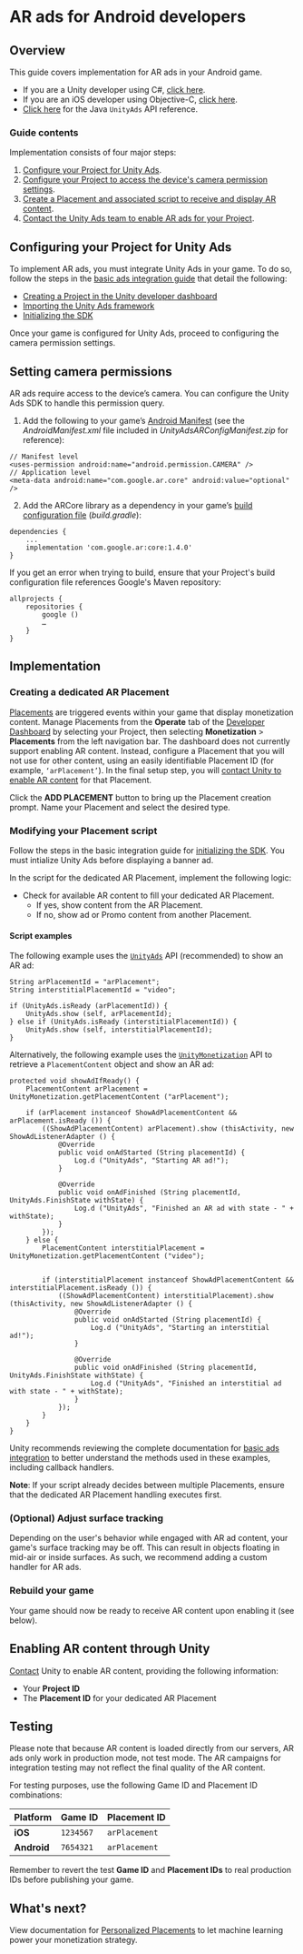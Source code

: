 # AR ads for Android developers
## Overview
This guide covers implementation for AR ads in your Android game.

* If you are a Unity developer using C#, [click here](MonetizationArAdsUnity.md). 
* If you are an iOS developer using Objective-C, [click here](MonetizationArAdsIos.md). 
* [Click here](MonetizationResourcesApiAndroid.md#unityads) for the Java `UnityAds` API reference.

### Guide contents
Implementation consists of four major steps:

1. [Configure your Project for Unity Ads](#configuring-your-game-for-unity-ads).
2. [Configure your Project to access the device's camera permission settings](#setting-camera-permissions).
3. [Create a Placement and associated script to receive and display AR content](#implementation).
4. [Contact the Unity Ads team to enable AR ads for your Project](#enabling-ar-content-through-unity).

## Configuring your Project for Unity Ads
To implement AR ads, you must integrate Unity Ads in your game. To do so, follow the steps in the [basic ads integration guide](MonetizationBasicIntegrationAndroid.md) that detail the following:

* [Creating a Project in the Unity developer dashboard](MonetizationBasicIntegrationAndroid.md#creating-a-project-in-the-unity-developer-dashboard)
* [Importing the Unity Ads framework](MonetizationBasicIntegrationAndroid.md#importing-the-unity-ads-framework)
* [Initializing the SDK](MonetizationBasicIntegrationAndroid.md#initializing-the-sdk)

Once your game is configured for Unity Ads, proceed to configuring the camera permission settings.

## Setting camera permissions
AR ads require access to the device’s camera. You can configure the Unity Ads SDK to handle this permission query.

1. Add the following to your game’s [Android Manifest](https://developer.android.com/guide/topics/manifest/manifest-intro) (see the *AndroidManifest.xml* file included in *UnityAdsARConfigManifest.zip* for reference):

```
// Manifest level
<uses-permission android:name="android.permission.CAMERA" />
// Application level
<meta-data android:name="com.google.ar.core" android:value="optional" />
```

2. Add the ARCore library as a dependency in your game’s [build configuration file](https://developer.android.com/studio/build/) (*build.gradle*):

```
dependencies {
    ...
    implementation 'com.google.ar:core:1.4.0'
}
```

If you get an error when trying to build, ensure that your Project's build configuration file references Google's Maven repository:

```
allprojects {
    repositories {
        google ()
        …
    }
}
```

## Implementation
### Creating a dedicated AR Placement
[Placements](MonetizationPlacements.md) are triggered events within your game that display monetization content. Manage Placements from the **Operate** tab of the [Developer Dashboard](https://operate.dashboard.unity3d.com/) by selecting your Project, then selecting **Monetization** > **Placements** from the left navigation bar. The dashboard does not currently support enabling AR content. Instead, configure a Placement that you will not use for other content, using an easily identifiable Placement ID (for example, `‘arPlacement’`). In the final setup step, you will [contact Unity to enable AR content](#enabling-ar-content-through-unity) for that Placement.

Click the **ADD PLACEMENT** button to bring up the Placement creation prompt. Name your Placement and select the desired type.

### Modifying your Placement script
Follow the steps in the basic integration guide for [initializing the SDK](MonetizationBasicIntegrationAndroid.md#initializing-the-sdk). You must intialize Unity Ads before displaying a banner ad.

In the script for the dedicated AR Placement, implement the following logic:

* Check for available AR content to fill your dedicated AR Placement.
    * If yes, show content from the AR Placement.
    * If no, show ad or Promo content from another Placement.

#### Script examples
The following example uses the [`UnityAds`](MonetizationResourcesApiAndroid.md#unityads) API (recommended) to show an AR ad:

```
String arPlacementId = "arPlacement";
String interstitialPlacementId = "video";

if (UnityAds.isReady (arPlacementId)) {
    UnityAds.show (self, arPlacementId);
} else if (UnityAds.isReady (interstitialPlacementId)) { 
    UnityAds.show (self, interstitialPlacementId);
}
```

Alternatively, the following example uses the [`UnityMonetization`](MonetizationResourcesApiAndroid.md#unitymonetization) API to retrieve a `PlacementContent` object and show an AR ad:

```
protected void showAdIfReady() {
    PlacementContent arPlacement = UnityMonetization.getPlacementContent ("arPlacement");

    if (arPlacement instanceof ShowAdPlacementContent && arPlacement.isReady ()) {
        ((ShowAdPlacementContent) arPlacement).show (thisActivity, new ShowAdListenerAdapter () {
            @Override
            public void onAdStarted (String placementId) {
                Log.d ("UnityAds", "Starting AR ad!");
            }

            @Override
            public void onAdFinished (String placementId, UnityAds.FinishState withState) {
                Log.d ("UnityAds", "Finished an AR ad with state - " + withState);
            }
        });
    } else {
        PlacementContent interstitialPlacement = UnityMonetization.getPlacementContent ("video");


        if (interstitialPlacement instanceof ShowAdPlacementContent && interstitialPlacement.isReady ()) {
            ((ShowAdPlacementContent) interstitialPlacement).show (thisActivity, new ShowAdListenerAdapter () {
                @Override
                public void onAdStarted (String placementId) {
                    Log.d ("UnityAds", "Starting an interstitial ad!");
                }

                @Override
                public void onAdFinished (String placementId, UnityAds.FinishState withState) {
                    Log.d ("UnityAds", "Finished an interstitial ad with state - " + withState);
                }
            });
        }
    }
}
```

Unity recommends reviewing the complete documentation for [basic ads integration](MonetizationBasicIntegrationAndroid.md) to better understand the methods used in these examples, including callback handlers.

**Note**: If your script already decides between multiple Placements, ensure that the dedicated AR Placement handling executes first.

### (Optional) Adjust surface tracking
Depending on the user's behavior while engaged with AR ad content, your game's surface tracking may be off. This can result in objects floating in mid-air or inside surfaces. As such, we recommend adding a custom handler for AR ads.

### Rebuild your game
Your game should now be ready to receive AR content upon enabling it (see below).

## Enabling AR content through Unity
[Contact](mailto:ads-ar-support@unity3d.com) Unity to enable AR content, providing the following information:

* Your __Project ID__
* The __Placement ID__ for your dedicated AR Placement 

## Testing
Please note that because AR content is loaded directly from our servers, AR ads only work in production mode, not test mode. The AR campaigns for integration testing may not reflect the final quality of the AR content. 

For testing purposes, use the following Game ID and Placement ID combinations:

| Platform  | Game ID | Placement ID |
| --------- | ------- | ------------ |
| **iOS**  | `1234567`  | `arPlacement` |
| **Android**  | `7654321`  | `arPlacement` |

Remember to revert the test __Game ID__ and __Placement IDs__ to real production IDs before publishing your game.

## What's next? 
View documentation for [Personalized Placements](MonetizationPersonalizedPlacementsAndroid.md) to let machine learning power your monetization strategy.